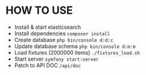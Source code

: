 HOW TO USE
==========

* Install & start elasticsearch
* Install dependencies `composer install`
* Create database `php bin/console d:d:c`
* Update database schema `php bin/console d:m:m`
* Load fixtures (2000000 items) `./fixtures_load.sh`
* Start server `symfony start:server`
* Patch to API DOC `/api/doc`
